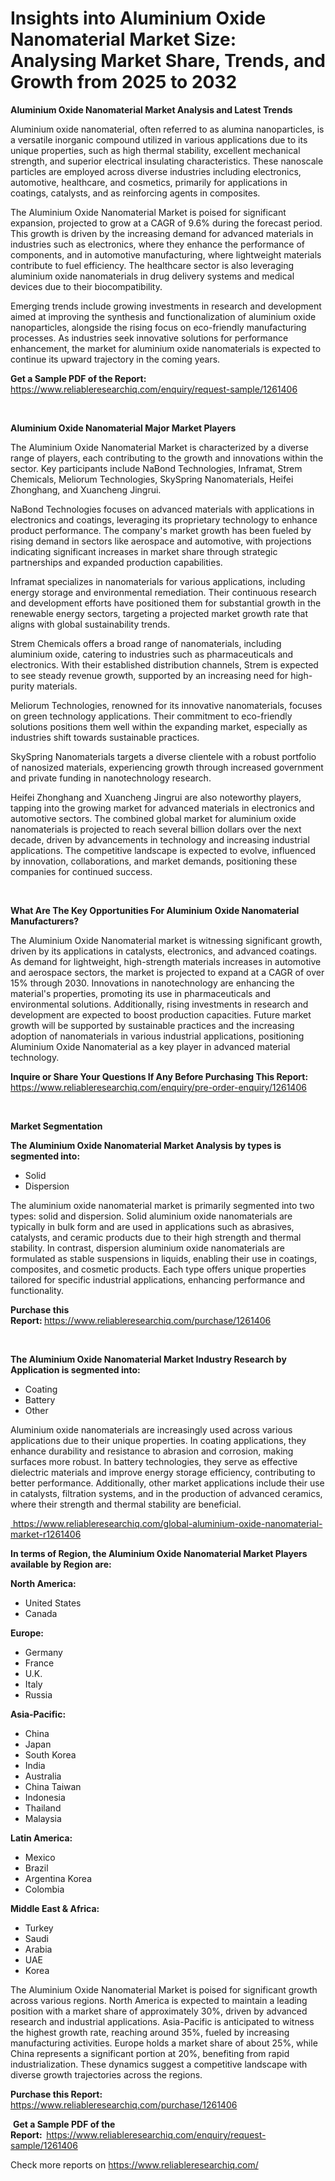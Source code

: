 <p><h1>Insights into Aluminium Oxide Nanomaterial Market Size: Analysing Market Share, Trends, and Growth from 2025 to 2032</h1></p><p><strong>Aluminium Oxide Nanomaterial Market Analysis and Latest Trends</strong></p>
<p><p>Aluminium oxide nanomaterial, often referred to as alumina nanoparticles, is a versatile inorganic compound utilized in various applications due to its unique properties, such as high thermal stability, excellent mechanical strength, and superior electrical insulating characteristics. These nanoscale particles are employed across diverse industries including electronics, automotive, healthcare, and cosmetics, primarily for applications in coatings, catalysts, and as reinforcing agents in composites.</p><p>The Aluminium Oxide Nanomaterial Market is poised for significant expansion, projected to grow at a CAGR of 9.6% during the forecast period. This growth is driven by the increasing demand for advanced materials in industries such as electronics, where they enhance the performance of components, and in automotive manufacturing, where lightweight materials contribute to fuel efficiency. The healthcare sector is also leveraging aluminium oxide nanomaterials in drug delivery systems and medical devices due to their biocompatibility. </p><p>Emerging trends include growing investments in research and development aimed at improving the synthesis and functionalization of aluminium oxide nanoparticles, alongside the rising focus on eco-friendly manufacturing processes. As industries seek innovative solutions for performance enhancement, the market for aluminium oxide nanomaterials is expected to continue its upward trajectory in the coming years.</p></p>
<p><strong>Get a Sample PDF of the Report:&nbsp;</strong> <a href="https://www.reliableresearchiq.com/enquiry/request-sample/1261406?utm_campaign=104&utm_medium=2&utm_source=Github&utm_content=ia&utm_term=02022025&utm_id=aluminium-oxide-nanomaterial">https://www.reliableresearchiq.com/enquiry/request-sample/1261406</a></p>
<p>&nbsp;</p>
<p><strong>Aluminium Oxide Nanomaterial Major Market Players</strong></p>
<p><p>The Aluminium Oxide Nanomaterial Market is characterized by a diverse range of players, each contributing to the growth and innovations within the sector. Key participants include NaBond Technologies, Inframat, Strem Chemicals, Meliorum Technologies, SkySpring Nanomaterials, Heifei Zhonghang, and Xuancheng Jingrui.</p><p>NaBond Technologies focuses on advanced materials with applications in electronics and coatings, leveraging its proprietary technology to enhance product performance. The company's market growth has been fueled by rising demand in sectors like aerospace and automotive, with projections indicating significant increases in market share through strategic partnerships and expanded production capabilities.</p><p>Inframat specializes in nanomaterials for various applications, including energy storage and environmental remediation. Their continuous research and development efforts have positioned them for substantial growth in the renewable energy sectors, targeting a projected market growth rate that aligns with global sustainability trends.</p><p>Strem Chemicals offers a broad range of nanomaterials, including aluminium oxide, catering to industries such as pharmaceuticals and electronics. With their established distribution channels, Strem is expected to see steady revenue growth, supported by an increasing need for high-purity materials.</p><p>Meliorum Technologies, renowned for its innovative nanomaterials, focuses on green technology applications. Their commitment to eco-friendly solutions positions them well within the expanding market, especially as industries shift towards sustainable practices.</p><p>SkySpring Nanomaterials targets a diverse clientele with a robust portfolio of nanosized materials, experiencing growth through increased government and private funding in nanotechnology research.</p><p>Heifei Zhonghang and Xuancheng Jingrui are also noteworthy players, tapping into the growing market for advanced materials in electronics and automotive sectors. The combined global market for aluminium oxide nanomaterials is projected to reach several billion dollars over the next decade, driven by advancements in technology and increasing industrial applications. The competitive landscape is expected to evolve, influenced by innovation, collaborations, and market demands, positioning these companies for continued success.</p></p>
<p>&nbsp;</p>
<p><strong>What Are The Key Opportunities For Aluminium Oxide Nanomaterial Manufacturers?</strong></p>
<p><p>The Aluminium Oxide Nanomaterial market is witnessing significant growth, driven by its applications in catalysts, electronics, and advanced coatings. As demand for lightweight, high-strength materials increases in automotive and aerospace sectors, the market is projected to expand at a CAGR of over 15% through 2030. Innovations in nanotechnology are enhancing the material's properties, promoting its use in pharmaceuticals and environmental solutions. Additionally, rising investments in research and development are expected to boost production capacities. Future market growth will be supported by sustainable practices and the increasing adoption of nanomaterials in various industrial applications, positioning Aluminium Oxide Nanomaterial as a key player in advanced material technology.</p></p>
<p><strong>Inquire or Share Your Questions If Any Before Purchasing This Report:</strong> <a href="https://www.reliableresearchiq.com/enquiry/pre-order-enquiry/1261406?utm_campaign=104&utm_medium=2&utm_source=Github&utm_content=ia&utm_term=02022025&utm_id=aluminium-oxide-nanomaterial">https://www.reliableresearchiq.com/enquiry/pre-order-enquiry/1261406</a></p>
<p>&nbsp;</p>
<p><strong>Market Segmentation</strong></p>
<p><strong>The Aluminium Oxide Nanomaterial Market Analysis by types is segmented into:</strong></p>
<p><ul><li>Solid</li><li>Dispersion</li></ul></p>
<p><p>The aluminium oxide nanomaterial market is primarily segmented into two types: solid and dispersion. Solid aluminium oxide nanomaterials are typically in bulk form and are used in applications such as abrasives, catalysts, and ceramic products due to their high strength and thermal stability. In contrast, dispersion aluminium oxide nanomaterials are formulated as stable suspensions in liquids, enabling their use in coatings, composites, and cosmetic products. Each type offers unique properties tailored for specific industrial applications, enhancing performance and functionality.</p></p>
<p><strong>Purchase this Report:&nbsp;</strong><a href="https://www.reliableresearchiq.com/purchase/1261406?utm_campaign=104&utm_medium=2&utm_source=Github&utm_content=ia&utm_term=02022025&utm_id=aluminium-oxide-nanomaterial">https://www.reliableresearchiq.com/purchase/1261406</a></p>
<p>&nbsp;</p>
<p><strong>The Aluminium Oxide Nanomaterial Market Industry Research by Application is segmented into:</strong></p>
<p><ul><li>Coating</li><li>Battery</li><li>Other</li></ul></p>
<p><p>Aluminium oxide nanomaterials are increasingly used across various applications due to their unique properties. In coating applications, they enhance durability and resistance to abrasion and corrosion, making surfaces more robust. In battery technologies, they serve as effective dielectric materials and improve energy storage efficiency, contributing to better performance. Additionally, other market applications include their use in catalysts, filtration systems, and in the production of advanced ceramics, where their strength and thermal stability are beneficial.</p></p>
<p><a href="https://www.reliableresearchiq.com/global-aluminium-oxide-nanomaterial-market-r1261406?utm_campaign=104&utm_medium=2&utm_source=Github&utm_content=ia&utm_term=02022025&utm_id=aluminium-oxide-nanomaterial">&nbsp;https://www.reliableresearchiq.com/global-aluminium-oxide-nanomaterial-market-r1261406</a></p>
<p><strong>In terms of Region, the Aluminium Oxide Nanomaterial Market Players available by Region are:</strong></p>
<p>
    <p> <strong> North America: </strong>
        <ul>
            <li>United States</li>
            <li>Canada</li>
        </ul>
        </p> 
    <p> <strong> Europe: </strong>
        <ul>
            <li>Germany</li>
            <li>France</li>
            <li>U.K.</li>
            <li>Italy</li>
            <li>Russia</li>
        </ul>
        </p> 
    <p> <strong> Asia-Pacific: </strong>
        <ul>
            <li>China</li>
            <li>Japan</li>
            <li>South Korea</li>
            <li>India</li>
            <li>Australia</li>
            <li>China Taiwan</li>
            <li>Indonesia</li>
            <li>Thailand</li>
            <li>Malaysia</li>
        </ul>
        </p> 
    <p> <strong> Latin America: </strong>
        <ul>
            <li>Mexico</li>
            <li>Brazil</li>
            <li>Argentina Korea</li>
            <li>Colombia</li>
        </ul>
        </p> 
    <p> <strong> Middle East & Africa: </strong>
        <ul>
            <li>Turkey</li>
            <li>Saudi</li>
            <li>Arabia</li>
            <li>UAE</li>
            <li>Korea</li>
        </ul>
    </p>
    </p>
<p><p>The Aluminium Oxide Nanomaterial Market is poised for significant growth across various regions. North America is expected to maintain a leading position with a market share of approximately 30%, driven by advanced research and industrial applications. Asia-Pacific is anticipated to witness the highest growth rate, reaching around 35%, fueled by increasing manufacturing activities. Europe holds a market share of about 25%, while China represents a significant portion at 20%, benefiting from rapid industrialization. These dynamics suggest a competitive landscape with diverse growth trajectories across the regions.</p></p>
<p><strong>Purchase this Report: </strong><a href="https://www.reliableresearchiq.com/purchase/1261406?utm_campaign=104&utm_medium=2&utm_source=Github&utm_content=ia&utm_term=02022025&utm_id=aluminium-oxide-nanomaterial">https://www.reliableresearchiq.com/purchase/1261406</a></p>
<p>&nbsp;<strong>Get a Sample PDF of the Report:&nbsp;&nbsp;</strong><a href="https://www.reliableresearchiq.com/enquiry/request-sample/1261406?utm_campaign=104&utm_medium=2&utm_source=Github&utm_content=ia&utm_term=02022025&utm_id=aluminium-oxide-nanomaterial">https://www.reliableresearchiq.com/enquiry/request-sample/1261406</a></p>
<p><strong></strong></p>
<p>Check more reports on <a href="https://www.reliableresearchiq.com/?utm_campaign=104&utm_medium=2&utm_source=Github&utm_content=ia&utm_term=02022025&utm_id=aluminium-oxide-nanomaterial">https://www.reliableresearchiq.com/</a></p>